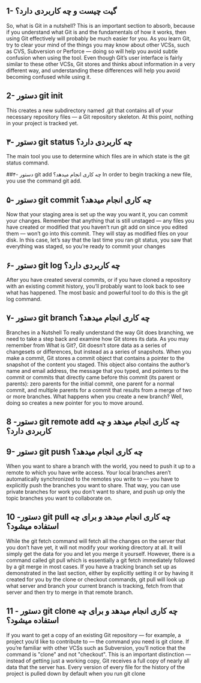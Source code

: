##  1-  گیت چیست و چه کاربردی دارد؟
So, what is Git in a nutshell? This is an important section to absorb, because if you understand what Git is and the fundamentals of how it works, then using Git effectively will probably be much easier for you. As you learn Git, try to clear your mind of the things you may know about other VCSs, such as CVS, Subversion or Perforce — doing so will help you avoid subtle confusion when using the tool. Even though Git’s user interface is fairly similar to these other VCSs, Git stores and thinks about information in a very different way, and understanding these differences will help you avoid becoming confused while using it.


## 2- دستور git init

This creates a new subdirectory named .git that contains all of your necessary repository files — a Git repository skeleton. At this point, nothing in your project is tracked yet.

## ۳- دستور git status چه کاربردی دارد؟
The main tool you use to determine which files are in which state is the git status command.

##۴- دستور git add چه کاری انجام میدهد؟
In order to begin tracking a new file, you use the command git add.

## ۵- دستور git commit چه کاری انجام میدهد؟
Now that your staging area is set up the way you want it, you can commit your changes. Remember that anything that is still unstaged — any files you have created or modified that you haven’t run git add on since you edited them — won’t go into this commit. They will stay as modified files on your disk. In this case, let’s say that the last time you ran git status, you saw that everything was staged, so you’re ready to commit your changes


## ۶- دستور git log چه کاربردی دارد؟
After you have created several commits, or if you have cloned a repository with an existing commit history, you’ll probably want to look back to see what has happened. The most basic and powerful tool to do this is the git log command.

## ۷- دستور git branch چه کاری انجام میدهد؟
Branches in a Nutshell
To really understand the way Git does branching, we need to take a step back and examine how Git stores its data.
As you may remember from What is Git?, Git doesn’t store data as a series of changesets or differences, but instead as a series of snapshots.
When you make a commit, Git stores a commit object that contains a pointer to the snapshot of the content you staged. This object also contains the author’s name and email address, the message that you typed, and pointers to the commit or commits that directly came before this commit (its parent or parents): zero parents for the initial commit, one parent for a normal commit, and multiple parents for a commit that results from a merge of two or more branches.
What happens when you create a new branch? Well, doing so creates a new pointer for you to move around.

## 8 -دستور git remote add چه کاری انجام میدهد و چه کاربردی دارد؟


## 9- دستور git push چه کاری انجام میدهد؟
When you want to share a branch with the world, you need to push it up to a remote to which you have write access. Your local branches aren’t automatically synchronized to the remotes you write to — you have to explicitly push the branches you want to share. That way, you can use private branches for work you don’t want to share, and push up only the topic branches you want to collaborate on.
## 10 -دستور git pull چه کاری انجام میدهد و برای چه استفاده میشود؟
While the git fetch command will fetch all the changes on the server that you don’t have yet, it will not modify your working directory at all. It will simply get the data for you and let you merge it yourself. However, there is a command called git pull which is essentially a git fetch immediately followed by a git merge in most cases. If you have a tracking branch set up as demonstrated in the last section, either by explicitly setting it or by having it created for you by the clone or checkout commands, git pull will look up what server and branch your current branch is tracking, fetch from that server and then try to merge in that remote branch.


## 11 - دستور git clone چه کاری انجام میدهد و برای چه استفاده میشود؟
If you want to get a copy of an existing Git repository — for example, a project you’d like to contribute to — the command you need is git clone. If you’re familiar with other VCSs such as Subversion, you’ll notice that the command is "clone" and not "checkout". This is an important distinction — instead of getting just a working copy, Git receives a full copy of nearly all data that the server has. Every version of every file for the history of the project is pulled down by default when you run git clone
